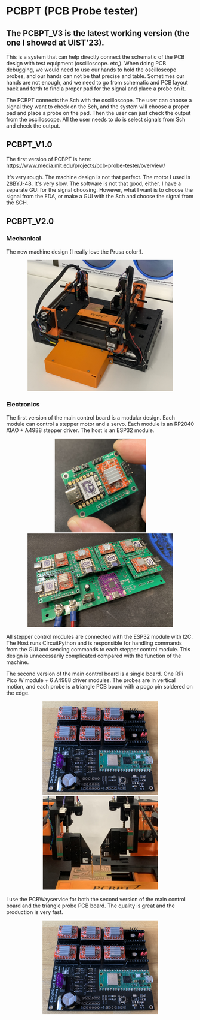 # PCBPT (PCB Probe tester)
## The PCBPT_V3 is the latest working version (the one I showed at UIST'23).

This is a system that can help directly connect the schematic of the PCB design with test equipment (oscilloscope. etc,). When doing PCB debugging, we would need to use our hands to hold the oscilloscope probes, and our hands can not be that precise and table. Sometimes our hands are not enough, and we need to go from schematic and PCB layout back and forth to find a proper pad for the signal and place a probe on it.

The PCBPT connects the Sch with the oscilloscope. The user can choose a signal they want to check on the Sch, and the system will choose a proper pad and place a probe on the pad. Then the user can just check the output from the oscilloscope. All the user needs to do is select signals from Sch and check the output.

## PCBPT_V1.0

The first version of PCBPT is here:
https://www.media.mit.edu/projects/pcb-probe-tester/overview/

It's very rough. The machine design is not that perfect. The motor I used is [28BYJ-48](https://www.amazon.com/ELEGOO-28BYJ-48-ULN2003-Stepper-Arduino/dp/B01CP18J4A). It's very slow. The software is not that good, either. I have a separate GUI for the signal choosing. However, what I want is to choose the signal from the EDA, or make a GUI with the Sch and choose the signal from the SCH.

## PCBPT_V2.0
### Mechanical
The new machine design (I really love the Prusa color!).

<p align="center">
  <img src="/Doc/Images/machine_v2.JPG" height="350" title="hover text">
</p>

### Electronics
The first version of the main control board is a modular design. Each module can control a stepper motor and a servo. Each module is an RP2040 XIAO + A4988 stepper driver. The host is an ESP32 module.

<p align="center">
  <img src="/Doc/Images/stepper_module.jpg" height="250" title="hover text">
  <img src="/Doc/Images/main_control_1.JPG" height="250" title="hover text">
</p>

All stepper control modules are connected with the ESP32 module with I2C. The Host runs CircuitPython and is responsible for handling commands from the GUI and sending commands to each stepper control module.
This design is unnecessarily complicated compared with the function of the machine.

The second version of the main control board is a single board. One RPi Pico W module + 6 A4988 driver modules.
The probes are in vertical motion, and each probe is a triangle PCB board with a pogo pin soldered on the edge.

<p align="center">
  <img src="/Doc/Images/main_v2.jpg" height="250" title="hover text">
  <img src="/Doc/Images/probe_pcb.JPG" height="250" title="hover text">
</p>

I use the PCBWayservice for both the second version of the main control board and the triangle probe PCB board. The quality is great and the production is very fast.

<p align="center">
  <img src="/Doc/Images/main_v2.jpg" height="250" title="hover text">
</p>



